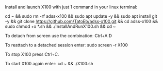 Install and launch X100 with just 1 command in your linux terminal:


cd ~ && sudo rm -rf adss-x100 && sudo apt update -y && sudo apt install git -y && git clone https://github.com/TatoEb/adss-x100.git && cd adss-x100 && sudo chmod +x *.sh && ./InstallAndRunX100.sh && cd ~


To detach from screen use the combination: Ctrl+A D 


To reattach to a detached session enter: sudo screen -r X100


To stop X100 press Ctrl+C. 


To start X100 again enter: cd ~ && ./X100.sh
